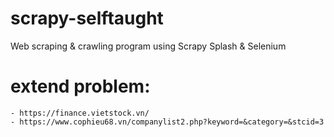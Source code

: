 # scrapy-selftaught
Web scraping &amp; crawling program using Scrapy Splash &amp; Selenium

# extend problem:
    - https://finance.vietstock.vn/
    - https://www.cophieu68.vn/companylist2.php?keyword=&category=&stcid=3